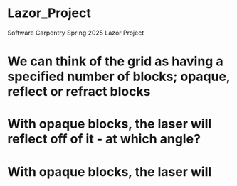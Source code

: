 # Lazor_Project
Software Carpentry Spring 2025 Lazor Project

# We can think of the grid as having a specified number of blocks; opaque, reflect or refract blocks
# With opaque blocks, the laser will reflect off of it - at which angle?
# With opaque blocks, the laser will 